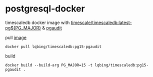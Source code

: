 # postgresql-docker

timescaledb docker image with [timescale/timescaledb:latest-pg${PG_MAJOR}](https://github.com/timescale/timescaledb-docker/blob/main/Dockerfile) & [pgaudit](https://github.com/pgaudit/pgaudit)

pull [image](https://hub.docker.com/r/lqbing/timescaledb)

```shell
docker pull lqbing/timescaledb:pg15-pgaudit
```

build

```shell
docker build --build-arg PG_MAJOR=15 -t lqbing/timescaledb:pg15-pgaudit .
```
